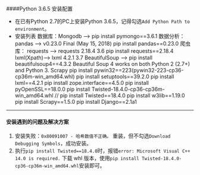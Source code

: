 ####Python 3.6.5 安装配置
* 在已有Python 2.7的PC上安装Python 3.6.5，记得勾选`Add Python Path to environment`。
* 安装列表
数据库：Mongodb   ——> pip install pymongo==3.6.1
数据分析：pandas  ——> v0.23.0 Final (May 15, 2018)  pip install pandas==0.23.0
爬虫库：
requests ——>  requests 2.18.4  3.6   pip install requests==2.18.4
lxml(Xpath)——>  lxml 4.2.1 3.7
BeautifulSoup ——>  pip install beautifulsoup4==4.3.2  Beautiful Soup 4 works on both Python 2 (2.7+) and Python 3.
Scrapy
		pip install pywin32==223(pywin32-223-cp36-cp36m-win_amd64.whl)
		pip install setuptools==39.2.0
		pip install lxml==4.2.1
		pip install zope.interface==4.5.0
		pip install pyOpenSSL==18.0.0
		pip install Twisted-18.4.0-cp36-cp36m-win_amd64.whl // pip install Twisted==18.4.0
		pip install w3lib==1.19.0
		pip install Scrapy==1.5.0
		pip install Django==2.1a1



---
#### 安装遇到的问题及解决方案
1. 安装失败：`0x80091007 - 哈希数值不正确。`
重装，但不勾选`Download Debugging Symbols`，成功安装。
2. 执行`pip install Twisted==18.4.0`时，报错`error: Microsoft Visual C++ 14.0 is required.`
下载 whl 版本，使用`pip install Twisted-18.4.0-cp36-cp36m-win_amd64.whl`安装即可。